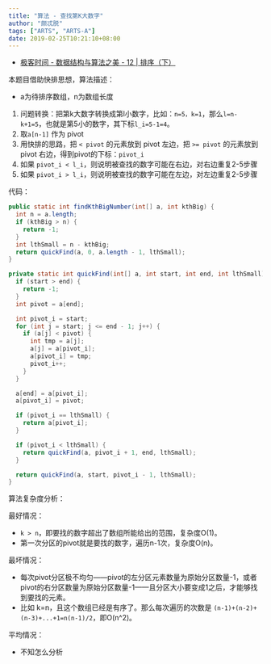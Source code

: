 ```yaml
---
title: "算法 - 查找第K大数字"
author: "颇忒脱"
tags: ["ARTS", "ARTS-A"]
date: 2019-02-25T10:21:10+08:00
---
```


<!--more-->

* [极客时间 - 数据结构与算法之美 - 12 | 排序（下）][1]


本题目借助快排思想，算法描述：

* a为待排序数组，n为数组长度

1. 问题转换：把第k大数字转换成第l小数字，比如：`n=5，k=1`，那么`l=n-k+1=5`，也就是第5小的数字，其下标`l_i=5-1=4`。
1. 取`a[n-1]` 作为 pivot
1. 用快排的思路，把 `< pivot` 的元素放到 pivot 左边，把 `>= pivot` 的元素放到 pivot 右边，得到pivot的下标：`pivot_i`
1. 如果 `pivot_i < l_i`，则说明被查找的数字可能在右边，对右边重复2-5步骤
1. 如果 `pivot_i > l_i`，则说明被查找的数字可能在左边，对左边重复2-5步骤

代码：

```java
public static int findKthBigNumber(int[] a, int kthBig) {
  int n = a.length;
  if (kthBig > n) {
    return -1;
  }
  int lthSmall = n - kthBig;
  return quickFind(a, 0, a.length - 1, lthSmall);
}

private static int quickFind(int[] a, int start, int end, int lthSmall) {
  if (start > end) {
    return -1;
  }
  int pivot = a[end];

  int pivot_i = start;
  for (int j = start; j <= end - 1; j++) {
    if (a[j] < pivot) {
      int tmp = a[j];
      a[j] = a[pivot_i];
      a[pivot_i] = tmp;
      pivot_i++;
    }
  }

  a[end] = a[pivot_i];
  a[pivot_i] = pivot;

  if (pivot_i == lthSmall) {
    return a[pivot_i];
  }

  if (pivot_i < lthSmall) {
    return quickFind(a, pivot_i + 1, end, lthSmall);
  }

  return quickFind(a, start, pivot_i - 1, lthSmall);
}
```

算法复杂度分析：

最好情况：

* `k > n`，即要找的数字超出了数组所能给出的范围，复杂度O(1)。
* 第一次分区的pivot就是要找的数字，遍历n-1次，复杂度O(n)。

最坏情况：

* 每次pivot分区极不均匀——pivot的左分区元素数量为原始分区数量-1，或者pivot的右分区数量为原始分区数量-1——且分区大小要变成1之后，才能够找到要找的元素。
* 比如 k=n，且这个数组已经是有序了。那么每次遍历的次数是 `(n-1)+(n-2)+(n-3)+...+1=n(n-1)/2`，即O(n^2)。

平均情况：

* 不知怎么分析

[1]: https://time.geekbang.org/column/article/41913
[merge-sort]: ../11-merge-sort